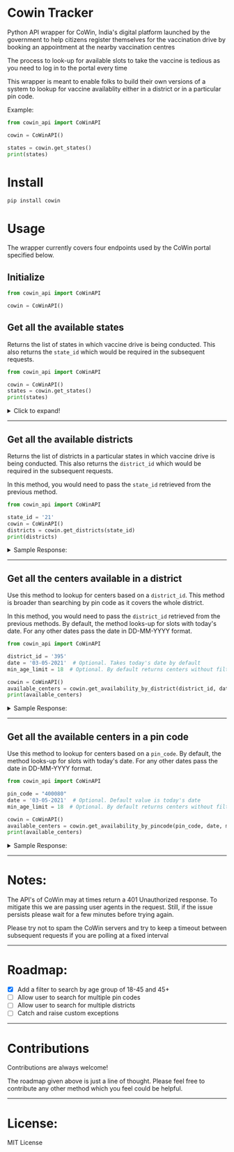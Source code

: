 # Cowin Tracker

Python API wrapper for CoWin, India's digital platform launched by the government to help citizens register themselves
for the vaccination drive by booking an appointment at the nearby vaccination centres

The process to look-up for available slots to take the vaccine is tedious as you need to log in to the portal every time

This wrapper is meant to enable folks to build their own versions of a system to lookup for vaccine availablity either
in a district or in a particular pin code.

Example:

```python
from cowin_api import CoWinAPI

cowin = CoWinAPI()

states = cowin.get_states()
print(states)
```

# Install

`pip install cowin`

# Usage

The wrapper currently covers four endpoints used by the CoWin portal specified below.

## Initialize

```python
from cowin_api import CoWinAPI

cowin = CoWinAPI()
```

## Get all the available states

Returns the list of states in which vaccine drive is being conducted. This also returns the `state_id` which would be
required in the subsequent requests.

```python
from cowin_api import CoWinAPI

cowin = CoWinAPI()
states = cowin.get_states()
print(states)
```

<details>
  <summary>Click to expand!</summary>

```json
{
  "states": [
    {
      "state_id": 1,
      "state_name": "Andaman and Nicobar Islands"
    },
    {
      "state_id": 2,
      "state_name": "Andhra Pradesh"
    }
  ],
  "ttl": 24
}
```

</details>

---

## Get all the available districts

Returns the list of districts in a particular states in which vaccine drive is being conducted. This also returns
the `district_id` which would be required in the subsequent requests.

In this method, you would need to pass the `state_id` retrieved from the previous method.

```python
from cowin_api import CoWinAPI

state_id = '21'
cowin = CoWinAPI()
districts = cowin.get_districts(state_id)
print(districts)

```

<details>
  <summary>Sample Response:</summary>

```json
{
  "districts": [
    {
      "district_id": 395,
      "district_name": "Mumbai"
    },
    {
      "district_id": 363,
      "district_name": "Pune"
    }
  ],
  "ttl": 24
}
```

</details>

---

## Get all the centers available in a district

Use this method to lookup for centers based on a `district_id`. This method is broader than searching by pin code as it
covers the whole district.

In this method, you would need to pass the `district_id` retrieved from the previous methods. By default, the method
looks-up for slots with today's date. For any other dates pass the date in DD-MM-YYYY format.

```python
from cowin_api import CoWinAPI

district_id = '395'
date = '03-05-2021'  # Optional. Takes today's date by default
min_age_limit = 18  # Optional. By default returns centers without filtering by min_age_limit

cowin = CoWinAPI()
available_centers = cowin.get_availability_by_district(district_id, date, min_age_limit)
print(available_centers)
```

<details>
  <summary>Sample Response:</summary>

```json
{
  "centers": [
    {
      "center_id": 561660,
      "name": "BKC COVID Facility4 (18-44 Yr)",
      "state_name": "Maharashtra",
      "district_name": "Mumbai",
      "block_name": "Ward H East Corporation - MH",
      "pincode": 400051,
      "lat": 19,
      "long": 72,
      "from": "09:00:00",
      "to": "17:00:00",
      "fee_type": "Free",
      "sessions": [
        {
          "session_id": "524ee1c1-550f-4e02-be36-79259175aa30",
          "date": "02-05-2021",
          "available_capacity": 0,
          "min_age_limit": 18,
          "vaccine": "",
          "slots": [
            "09:00AM-11:00AM",
            "11:00AM-01:00PM",
            "01:00PM-03:00PM",
            "03:00PM-05:00PM"
          ]
        },
        {
          "session_id": "faf4a93e-fdf2-48f2-93de-254d19136d87",
          "date": "03-05-2021",
          "available_capacity": 0,
          "min_age_limit": 18,
          "vaccine": "",
          "slots": [
            "09:00AM-11:00AM",
            "11:00AM-01:00PM",
            "01:00PM-03:00PM",
            "03:00PM-05:00PM"
          ]
        }
      ]
    }
  ]
}
```


There is also an experimental ```available_capacity_gte ``` parameter that can filter out the response based on the available slots.
It is the minimum number of slots for a center to be considered.
Set this parameter to 1 to find centers with at least one slot available.
Works only in conjuction with  ```min_age_limit ```

</details>


---

## Get all the available centers in a pin code

Use this method to lookup for centers based on a `pin_code`. By default, the method looks-up for slots with today's
date. For any other dates pass the date in DD-MM-YYYY format.

```python
from cowin_api import CoWinAPI

pin_code = "400080"
date = '03-05-2021'  # Optional. Default value is today's date
min_age_limit = 18  # Optional. By default returns centers without filtering by min_age_limit 

cowin = CoWinAPI()
available_centers = cowin.get_availability_by_pincode(pin_code, date, min_age_limit)
print(available_centers)
```

<details>
  <summary>Sample Response:</summary>

```json
{
  "centers": [
    {
      "center_id": 574933,
      "name": "SEVEN HIILS 2 Age (18-44)",
      "state_name": "Maharashtra",
      "district_name": "Mumbai",
      "block_name": "Ward K East Corporation - MH",
      "pincode": 400059,
      "lat": 19,
      "long": 72,
      "from": "09:00:00",
      "to": "17:00:00",
      "fee_type": "Free",
      "sessions": [
        {
          "session_id": "0645407e-fe72-4483-85d4-99ba4c567758",
          "date": "03-05-2021",
          "available_capacity": 0,
          "min_age_limit": 18,
          "vaccine": "",
          "slots": [
            "09:00AM-11:00AM",
            "11:00AM-01:00PM",
            "01:00PM-03:00PM",
            "03:00PM-05:00PM"
          ]
        },
        {
          "session_id": "0c4bc740-5429-4359-a2a4-428cf8649e38",
          "date": "08-05-2021",
          "available_capacity": 0,
          "min_age_limit": 45,
          "vaccine": "",
          "slots": [
            "09:00AM-11:00AM",
            "11:00AM-01:00PM",
            "01:00PM-03:00PM",
            "03:00PM-05:00PM"
          ]
        }
      ]
    },
    {
      "center_id": 574931,
      "name": "SEVEN HIILS 1",
      "state_name": "Maharashtra",
      "district_name": "Mumbai",
      "block_name": "Ward K East Corporation - MH",
      "pincode": 400059,
      "lat": 19,
      "long": 72,
      "from": "09:00:00",
      "to": "18:00:00",
      "fee_type": "Free",
      "sessions": [
        {
          "session_id": "819ca013-67f5-4074-8614-f49b7c41878f",
          "date": "08-05-2021",
          "available_capacity": 0,
          "min_age_limit": 45,
          "vaccine": "",
          "slots": [
            "09:00AM-11:00AM",
            "11:00AM-01:00PM",
            "01:00PM-03:00PM",
            "03:00PM-06:00PM"
          ]
        }
      ]
    },
    {
      "center_id": 574935,
      "name": "SEVEN HIILS 3",
      "state_name": "Maharashtra",
      "district_name": "Mumbai",
      "block_name": "Ward K East Corporation - MH",
      "pincode": 400059,
      "lat": 19,
      "long": 72,
      "from": "12:00:00",
      "to": "17:00:00",
      "fee_type": "Free",
      "sessions": [
        {
          "session_id": "4cfc728b-ce00-4e39-9285-8679130fbcb0",
          "date": "08-05-2021",
          "available_capacity": 0,
          "min_age_limit": 45,
          "vaccine": "",
          "slots": [
            "12:00PM-01:00PM",
            "01:00PM-02:00PM",
            "02:00PM-03:00PM",
            "03:00PM-05:00PM"
          ]
        }
      ]
    }
  ]
}
```   

There is also an experimental ```available_capacity_gte ``` parameter that can filter out the response based on the available slots.
It is the minimum number of slots for a center to be considered.
Set this parameter to 1 to find centers with at least one slot available.
Works only in conjuction with  ```min_age_limit ```

</details>

---

# Notes:

The API's of CoWin may at times return a 401 Unauthorized response. To mitigate this we are passing user agents in the
request. Still, if the issue persists please wait for a few minutes before trying again.

Please try not to spam the CoWin servers and try to keep a timeout between subsequent requests if you are polling at a
fixed interval

---

# Roadmap:

- [x] Add a filter to search by age group of 18-45 and 45+
- [ ] Allow user to search for multiple pin codes
- [ ] Allow user to search for multiple districts
- [ ] Catch and raise custom exceptions

---

# Contributions

Contributions are always welcome!

The roadmap given above is just a line of thought. Please feel free to contribute any other method which you feel could
be helpful.

---

# License:

MIT License
